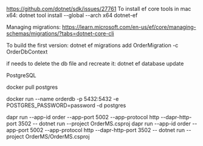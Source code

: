 ﻿https://github.com/dotnet/sdk/issues/27761
To install ef core tools in mac x64:
dotnet tool install --global --arch x64 dotnet-ef

Managing migrations:
https://learn.microsoft.com/en-us/ef/core/managing-schemas/migrations/?tabs=dotnet-core-cli

To build the first version:
dotnet ef migrations add OrderMigration -c OrderDbContext

if needs to delete the db file and recreate it:
dotnet ef database update


PostgreSQL

docker pull postgres

docker run --name orderdb -p 5432:5432 -e POSTGRES_PASSWORD=password -d postgres


dapr run --app-id order --app-port 5002 --app-protocol http --dapr-http-port 3502 -- dotnet run --project OrderMS.csproj
dapr run --app-id order --app-port 5002 --app-protocol http --dapr-http-port 3502 -- dotnet run --project OrderMS/OrderMS.csproj